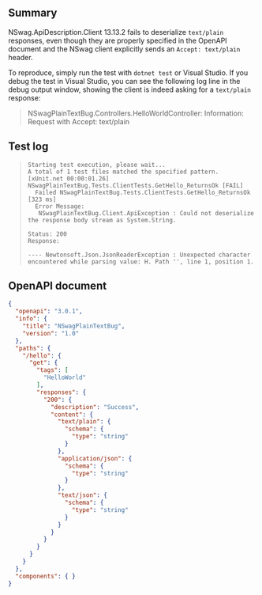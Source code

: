 Summary
-------

NSwag.ApiDescription.Client 13.13.2 fails to deserialize `text/plain`
responses, even though they are properly specified in the OpenAPI document
and the NSwag client explicitly sends an `Accept: text/plain` header.

To reproduce, simply run the test with `dotnet test` or Visual Studio.
If you debug the test in Visual Studio, you can see the following log line in
the debug output window, showing the client is indeed asking for a `text/plain`
response:
> NSwagPlainTextBug.Controllers.HelloWorldController: Information: Request with Accept: text/plain


Test log
--------

>     Starting test execution, please wait...
>     A total of 1 test files matched the specified pattern.
>     [xUnit.net 00:00:01.26]     NSwagPlainTextBug.Tests.ClientTests.GetHello_ReturnsOk [FAIL]
>       Failed NSwagPlainTextBug.Tests.ClientTests.GetHello_ReturnsOk [323 ms]
>       Error Message:
>        NSwagPlainTextBug.Client.ApiException : Could not deserialize the response body stream as System.String.
>     
>     Status: 200
>     Response:
>     
>     ---- Newtonsoft.Json.JsonReaderException : Unexpected character encountered while parsing value: H. Path '', line 1, position 1.


OpenAPI document
----------------

```json
{
  "openapi": "3.0.1",
  "info": {
    "title": "NSwagPlainTextBug",
    "version": "1.0"
  },
  "paths": {
    "/hello": {
      "get": {
        "tags": [
          "HelloWorld"
        ],
        "responses": {
          "200": {
            "description": "Success",
            "content": {
              "text/plain": {
                "schema": {
                  "type": "string"
                }
              },
              "application/json": {
                "schema": {
                  "type": "string"
                }
              },
              "text/json": {
                "schema": {
                  "type": "string"
                }
              }
            }
          }
        }
      }
    }
  },
  "components": { }
}
```
